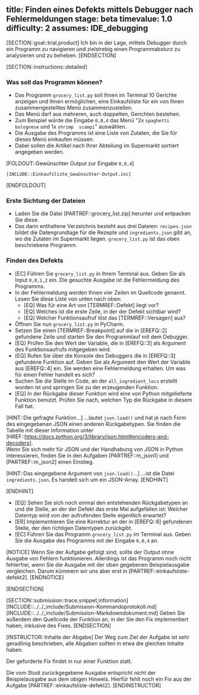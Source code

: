 title: Finden eines Defekts mittels Debugger nach Fehlermeldungen
stage: beta
timevalue: 1.0
difficulty: 2
assumes: IDE_debugging
---
[SECTION::goal::trial,product]
Ich bin in der Lage, mittels Debugger durch ein Programm zu navigieren und zielstrebig einen 
Programmabsturz zu analysieren und zu beheben.
[ENDSECTION]

[SECTION::instructions::detailed]

### Was soll das Programm können?

- Das Programm `grocery_list.py` soll Ihnen im Terminal 10 Gerichte anzeigen und Ihnen 
  ermöglichen, eine Einkaufsliste für ein von Ihnen zusammengestelltes Menü zusammenzustellen.
- Das Menü darf aus mehreren, auch doppelten, Gerichten bestehen.
- Zum Beispiel würde die Eingabe `0,0,4` das Menü "2x `spaghetti bolognese` und 1x `shrimp 
  scampi`" auswählen.
- Die Ausgabe des Programms ist eine Liste von Zutaten, die Sie für dieses Menü einkaufen müssen.
- Dabei sollen die Artikel nach Ihrer Abteilung im Supermarkt sortiert angegeben werden.

[FOLDOUT::Gewünschter Output zur Eingabe `0,0,4`]
```console
[INCLUDE::Einkaufsliste_Gewünschter-Output.inc]
```
[ENDFOLDOUT]

### Erste Sichtung der Dateien

- Laden Sie die Datei [PARTREF::grocery_list.zip] herunter und entpacken Sie diese.
- Das darin enthaltene Verzeichnis besteht aus drei Dateien:
  `recipes.json` bildet die Datengrundlage für die Rezepte und `ingredients.json` gibt an, wo 
  die Zutaten im Supermarkt liegen.
  `grocery_list.py` ist das oben beschriebene Programm.

### Finden des Defekts

- [EC] Führen Sie `grocery_list.py` in Ihrem Terminal aus. 
  Geben Sie als Input `0,0,1,2` ein.
  Die gesuchte Ausgabe ist die Fehlermeldung des Programms.
- In der Fehlermeldung werden Ihnen vier Zeilen im Quellcode genannt.
  Lesen Sie diese Liste von unten nach oben: 
    - [EQ] Was für eine Art von [TERMREF::Defekt] liegt vor? 
    - [EQ] Welches ist die erste Zeile, in der der Defekt sichtbar wird?
    - [EQ] Welcher Funktionsaufruf löst das [TERMREF::Versagen] aus?
- Öffnen Sie nun `grocery_list.py` in PyCharm.
- Setzen Sie einen [TERMREF::Breakpoint] auf die in [EREFQ::2] gefundene Zeile und starten Sie 
  den Programmlauf mit dem Debugger.
- [EQ] Prüfen Sie den Wert der Variable, die in [EREFQ::3] als Argument des Funktionsaufrufs 
  mitgegeben wird.
- [EQ] Rufen Sie über die Konsole des Debuggers die in [EREFQ::3] gefundene Funktion auf. 
  Geben Sie als Argument den Wert der Variable aus [EREFQ::4] ein.
  Sie werden eine Fehlermeldung erhalten.
  Um was für einen Fehler handelt es sich?
- Suchen Sie die Stelle im Code, an der `all_ingredient_locs` erstellt worden ist und springen 
  Sie zu der erzeugenden Funktion.
- [EQ] In der Rückgabe dieser Funktion wird eine von Python mitgelieferte Funktion benutzt.
  Prüfen Sie nach, welchen Typ die Rückgabe in diesem Fall hat.

[HINT::Die gefragte Funktion...]
...lautet `json.load()` und hat je nach Form des eingegebenen JSON einen anderen Rückgabetypen.
Sie finden die Tabelle mit dieser Information unter 
[HREF::https://docs.python.org/3/library/json.html#encoders-and-decoders].  
Wenn Sie sich mehr für JSON und der Handhabung von JSON in Python interessieren, 
finden Sie in den Aufgaben [PARTREF::m_json1] und [PARTREF::m_json2] einen Einstieg.

[HINT::Das eingegebene Argument von `json.load()`...]
...ist die Datei `ingredients.json`. Es handelt sich um ein JSON-Array.
[ENDHINT]

[ENDHINT]  

- [EQ] Sehen Sie sich noch einmal den entstehenden Rückgabetypen an und die Stelle, an der der 
  Defekt das erste Mal aufgefallen ist: Welcher Datentyp wird von der aufrufenden Stelle 
  eigentlich erwartet?
- [ER] Implementieren Sie eine Korrektur an der in [EREFQ::6] gefundenen Stelle, der den richtigen 
  Datentypen zurückgibt.
- [EC] Führen Sie das Programm `grocery_list.py` im Terminal aus. 
  Geben Sie die Ausgabe des Programms mit der Eingabe `0,0,4` an.

[NOTICE]
Wenn Sie der Aufgabe gefolgt sind, sollte der Output ohne Ausgabe von Fehlern funktionieren.
Allerdings ist das Programm noch nicht fehlerfrei, wenn Sie die Ausgabe mit der oben gegebenen
Beispielausgabe vergleichen. 
Darum kümmern wir uns aber erst in [PARTREF::einkaufsliste-defekt2].
[ENDNOTICE]

[ENDSECTION]

[SECTION::submission::trace,snippet,information]
[INCLUDE::../../_include/Submission-Kommandoprotokoll.md]
[INCLUDE::../../_include/Submission-Markdowndokument.md]
Geben Sie außerdem den Quellcode der Funktion an, in der Sie den Fix implementiert haben, inklusive 
des Fixes.
[ENDSECTION]

[INSTRUCTOR::Inhalte der Abgabe]
Der Weg zum Ziel der Aufgabe ist sehr geradlinig beschrieben, alle Abgaben sollten in etwa die 
gleichen Inhalte haben.

Der geforderte Fix findet in nur einer Funktion statt.

Die vom Studi zurückgegebene Ausgabe entspricht _nicht_ der Beispielausgabe aus dem obigen Hinweis.
Hierfür fehlt noch ein Fix aus der Aufgabe [PARTREF::einkaufsliste-defekt2].
[ENDINSTRUCTOR]
